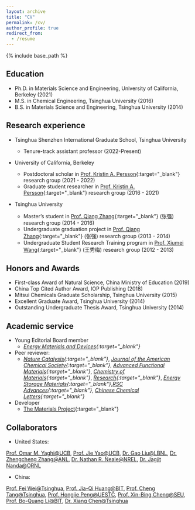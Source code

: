 ```yaml
---
layout: archive
title: "CV"
permalink: /cv/
author_profile: true
redirect_from:
  - /resume
---
```


{% include base_path %}

## Education
* Ph.D. in Materials Science and Engineering, University of California, Berkeley (2021)
* M.S. in Chemical Engineering, Tsinghua University (2016)
* B.S. in Materials Science and Engineering, Tsinghua University (2014)

## Research experience
* Tsinghua Shenzhen International Graduate School, Tsinghua University
  * Tenure-track assistant professor (2022-Present)

* University of California, Berkeley
  * Postdoctoral scholar in [Prof. Kristin A. Persson](https://perssongroup.lbl.gov/){:target="_blank"} research group (2021 - 2022)
  * Graduate student researcher in [Prof. Kristin A. Persson](https://perssongroup.lbl.gov/){:target="_blank"} research group (2016 - 2021)

* Tsinghua University
  * Master’s student in [Prof. Qiang Zhang](https://www.qianggroup.com/wp/en/home/){:target="_blank"} (张强) research group (2014 - 2016)
  * Undergraduate graduation project in [Prof. Qiang Zhang](https://www.qianggroup.com/wp/en/home/){:target="_blank"} (张强) research group (2013 - 2014)
  * Undergraduate Student Research Training program in [Prof. Xiumei Wang](https://www.mse.tsinghua.edu.cn/info/1024/1601.htm){:target="_blank"} (王秀梅) research group (2012 - 2013)

## Honors and Awards
* First-class Award of Natural Science, China Ministry of Education (2019)
*	China Top Cited Author Award, IOP Publishing (2018)
*	Mitsui Chemicals Graduate Scholarship, Tsinghua University (2015)
*	Excellent Graduate Award, Tsinghua University (2014)
*	Outstanding Undergraduate Thesis Award, Tsinghua University (2014)
  
## Academic service
* Young Editorial Board member
  * *[Energy Materials and Devices](https://www.sciopen.com/journal/3005-3315){:target="_blank"}*
* Peer reviewer: 
  * *[Nature Catalysis](https://www.nature.com/natcatal/){:target="_blank"}*, *[Journal of the American Chemical Society](https://pubs.acs.org/journal/jacsat){:target="_blank"}*, *[Advanced Functional Materials](https://onlinelibrary.wiley.com/journal/16163028){:target="_blank"}*, *[Chemistry of Materials](https://pubs.acs.org/journal/cmatex){:target="_blank"}*, *[Research](https://spj.sciencemag.org/journals/research/){:target="_blank"}*, *[Energy Storage Materials](https://www.sciencedirect.com/journal/energy-storage-materials){:target="_blank"}*,*[RSC Advances](https://www.rsc.org/journals-books-databases/about-journals/rsc-advances/){:target="_blank"}*, *[Chinese Chemical Letters](https://www.journals.elsevier.com/chinese-chemical-letters/){:target="_blank"}*
* Developer
  * [The Materials Project](https://materialsproject.org/about){:target="_blank"}

## Collaborators
* United States:

[Prof. Omar M. Yaghi@UCB](https://chemistry.berkeley.edu/faculty/chem/yaghi), [Prof. Jie Yao@UCB](https://mse.berkeley.edu/people_new/yao/), [Dr. Gao Liu@LBNL](https://eta.lbl.gov/people/gao-liu), [Dr. Zhengcheng Zhang@ANL](https://www.anl.gov/profile/zhengcheng-zhang), [Dr. Nathan R. Neale@NREL](https://www.nrel.gov/research/staff/nathan-neale.html), [Dr. Jagjit Nanda@ORNL](https://www.ornl.gov/staff-profile/jagjit-nanda)
* China:

[Prof. Fei Wei@Tsinghua](https://www.chemeng.tsinghua.edu.cn/info/1094/2395.htm), [Prof. Jia-Qi Huang@BIT](https://arims.bit.edu.cn/xztd/jsml/js/0e91766ff8234c34ab1f6a5f420b87da.htm), [Prof. Cheng Tang@Tsinghua](https://www.chemeng.tsinghua.edu.cn/info/1162/3559.htm), [Prof. Hongjie Peng@UESTC](https://faculty.uestc.edu.cn/penghongjie/en/index.htm), [Prof. Xin-Bing Cheng@SEU](https://power.seu.edu.cn/cxb/list.htm), [Prof. Bo-Quang Li@BIT](https://arims.bit.edu.cn/xztd/jsml/js/0acf6c0d816640679df4a302568e444f.htm), [Dr. Xiang Chen@Tsinghua](https://www.chemeng.tsinghua.edu.cn/info/1095/3612.htm)

<script src="/assets/js/vanilla-back-to-top.min.js"></script>
<script>addBackToTop({
  diameter: 56,
  backgroundColor: '#ddd',
  textColor: '#003262'
})</script>
